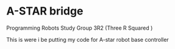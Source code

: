 # A-STAR bridge
Programming Robots Study Group
3R2 (Three R Squared )
 

This is were i be putting my code for A-star robot base controller

